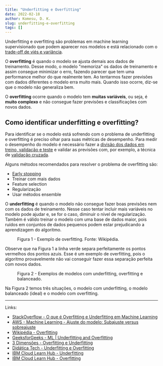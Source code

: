 ```yaml
---
title: "Underfitting e Overfitting"
date: 2022-02-18
author: Komesu, D. K.
slug: underfitting-e-overfitting
tags: []
---
```


Underfitting e overfitting são problemas em machine learning supervisionado que podem aparecer nos modelos e está relacionado com o [trade-off de viés e variância](https://dkko.me/trade-off-vies-variancia/).

<!--more-->

O **overfitting** é quando o modelo se ajusta demais aos dados de treinamento. Desse modo, o modelo "memoriza" os dados de treinamento e assim consegue minimizar o erro, fazendo parecer que tem uma performance melhor do que realmente tem. Ao tentarmos fazer previsões com dados diferentes o modelo erra muito mais. Quando isso ocorre, diz-se que o modelo não generaliza bem.

O **overfitting** ocorre quando o modelo tem **muitas variáveis**, ou seja, é **muito complexo** e não consegue fazer previsões e classificações com novos dados.

## Como identificar underfitting e overfitting?

Para identificar se o modelo está sofrendo com o problema de underfitting e overfitting é preciso olhar para suas métricas de desempenho. Para medir o desempenho do modelo é necessário fazer a [divisão dos dados em treino, validação e teste](https://dkko.me/treino-teste-validacao/) e validar as previsões com, por exemplo, a técnica de [validação cruzada](https://en.wikipedia.org/wiki/Cross-validation_(statistics)).

Alguns métodos recomendados para resolver o problema de overfitting são:

- [Early stopping](https://en.wikipedia.org/wiki/Early_stopping)
- Treinar com mais dados
- Feature selection
- Regularização
- Usar métodos ensemble

O **underfitting** é quando o modelo não consegue fazer boas previsões nem com os dados de treinamento. Nesse caso tentar incluir mais variáveis no modelo pode ajudar e, se for o caso, diminuir o nível de regularização. Também é válido treinar o modelo com uma base de dados maior, pois ruídos em conjuntos de dados pequenos podem estar prejudicando a aprendizagem do algoritmo.

<figure class="aligncenter size-full">
    <img src="https://dkko.me/wp-content/uploads/2022/02/Overfitting.png" alt=""/>
    <figcaption>Figura 1 - Exemplo de overfitting. Fonte: Wikipédia.</figcaption>
</figure>

Observe que na Figura 1 a linha verde separa perfeitamente os pontos vermelhos dos pontos azuis. Esse é um exemplo de overfitting, pois o algoritmo provavelmente não vai conseguir fazer essa separação perfeita com novos dados.

<figure class="alignwide size-full is-style-default">
    <img src="https://dkko.me/wp-content/uploads/2022/02/overfitting-underfitting.png" alt=""/>
    <figcaption>Figura 2 - Exemplos de modelos com underfitting, overfitting e balanceado.</figcaption>
</figure>

Na Figura 2 temos três situações, o modelo com underfitting, o modelo balanceado (ideal) e o modelo com overfitting.

---

Links:

- [StackOverflow - O que é Overfitting e Underfitting em Machine Learning](https://pt.stackoverflow.com/questions/377643/o-que-%C3%A9-overfitting-e-underfitting-em-machine-learning)
- [AWS - Machine Learning - Ajuste do modelo: Subajuste versus sobreajuste](https://docs.aws.amazon.com/pt_br/machine-learning/latest/dg/model-fit-underfitting-vs-overfitting.html)
- [Wikipédia - Overfitting](https://en.wikipedia.org/wiki/Overfitting)
- [GeeksforGeeks - ML | Underfitting and Overfitting](https://www.geeksforgeeks.org/underfitting-and-overfitting-in-machine-learning/)
- [3 Dimensões - Overfitting e Underfitting](https://www.3dimensoes.com.br/post/overfitting-e-underfitting)
- [Didática Tech - Underfitting e Overfitting](https://didatica.tech/underfitting-e-overfitting/)
- [IBM Cloud Learn Hub - Underfitting](https://www.ibm.com/cloud/learn/underfitting)
- [IBM Cloud Learn Hub - Overfitting](https://www.ibm.com/cloud/learn/overfitting)
